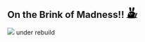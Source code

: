 ## On the Brink of Madness!! <img width="5%" src="./icons/bunny-2.png"/>

<img width="3%" src="https://cdn-icons-png.flaticon.com/512/7206/7206289.png"/> under rebuild
